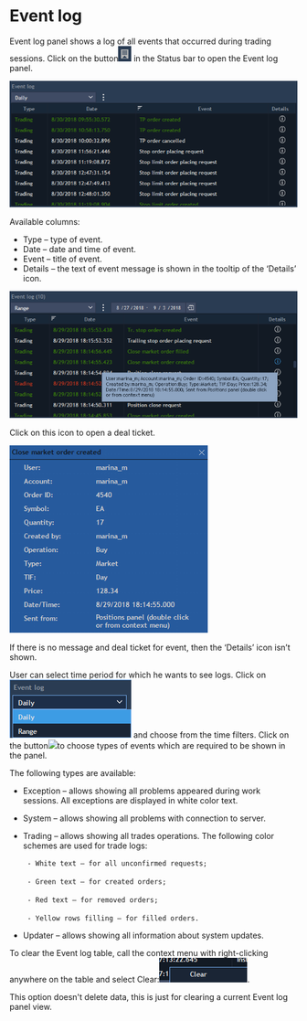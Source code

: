 # Event log

Event log panel shows a log of all events that occurred during trading sessions. Click on the button![](../../../.gitbook/assets/1%20%2839%29.png)
in the Status bar to open the Event log panel.

![](../../../.gitbook/assets/2%20%2829%29.png)

Available columns:

* Type – type of event.
* Date – date and time of event.
* Event – title of event.
* Details – the text of event message is shown in the tooltip of the ‘Details’ icon.

![](../../../.gitbook/assets/3%20%2846%29.png)


Click on this icon to open a deal ticket.

![](../../../.gitbook/assets/4%20%2814%29.png)


If there is no message and deal ticket for event, then the ‘Details’ icon isn’t shown. 
  
User can select time period for which he wants to see logs. Click on![](../../../.gitbook/assets/5%20%289%29.png)
and choose from the time filters. Click on the button![](../../../.gitbook/assets/6%20%281%29.png)to choose types of events which are required to be shown in the panel.

The following types are available:

* Exception – allows showing all problems appeared during work sessions. All exceptions are displayed in white color text.
* System – allows showing all problems with connection to server.
* Trading – allows showing all trades operations. The following color schemes are used for trade logs:

       - White text – for all unconfirmed requests;

       - Green text – for created orders;

       - Red text – for removed orders;

       - Yellow rows filling – for filled orders.

* Updater – allows showing all information about system updates.


To clear the Event log table, call the context menu with right-clicking anywhere on the table and select Clear:![](../../../.gitbook/assets/7%20%287%29.png).

This option doesn't delete data, this is just for clearing a current Event log panel view.


